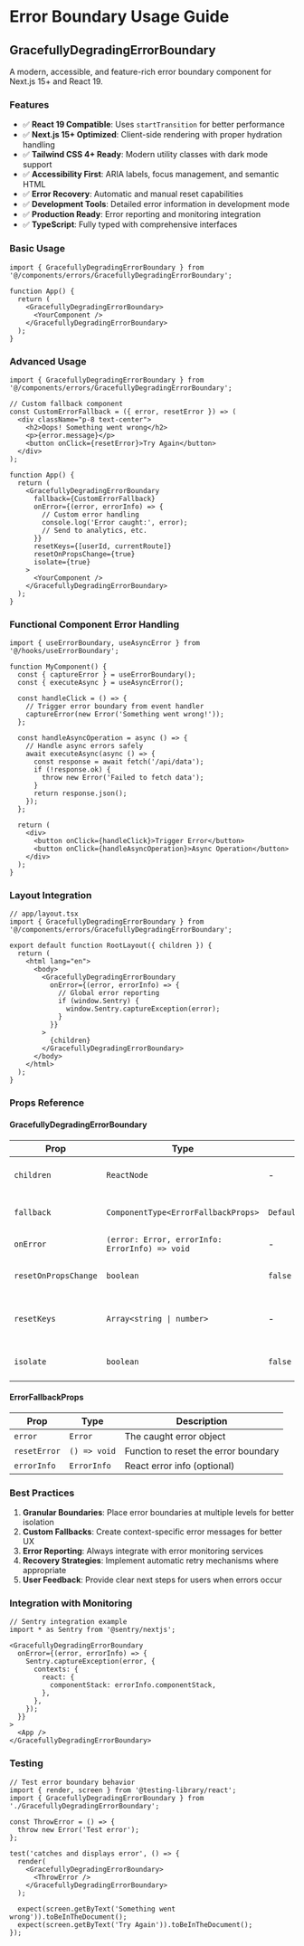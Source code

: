 # Error Boundary Usage Guide

## GracefullyDegradingErrorBoundary

A modern, accessible, and feature-rich error boundary component for Next.js 15+ and React 19.

### Features

- ✅ **React 19 Compatible**: Uses `startTransition` for better performance
- ✅ **Next.js 15+ Optimized**: Client-side rendering with proper hydration handling
- ✅ **Tailwind CSS 4+ Ready**: Modern utility classes with dark mode support
- ✅ **Accessibility First**: ARIA labels, focus management, and semantic HTML
- ✅ **Error Recovery**: Automatic and manual reset capabilities
- ✅ **Development Tools**: Detailed error information in development mode
- ✅ **Production Ready**: Error reporting and monitoring integration
- ✅ **TypeScript**: Fully typed with comprehensive interfaces

### Basic Usage

```tsx
import { GracefullyDegradingErrorBoundary } from '@/components/errors/GracefullyDegradingErrorBoundary';

function App() {
  return (
    <GracefullyDegradingErrorBoundary>
      <YourComponent />
    </GracefullyDegradingErrorBoundary>
  );
}
```

### Advanced Usage

```tsx
import { GracefullyDegradingErrorBoundary } from '@/components/errors/GracefullyDegradingErrorBoundary';

// Custom fallback component
const CustomErrorFallback = ({ error, resetError }) => (
  <div className="p-8 text-center">
    <h2>Oops! Something went wrong</h2>
    <p>{error.message}</p>
    <button onClick={resetError}>Try Again</button>
  </div>
);

function App() {
  return (
    <GracefullyDegradingErrorBoundary
      fallback={CustomErrorFallback}
      onError={(error, errorInfo) => {
        // Custom error handling
        console.log('Error caught:', error);
        // Send to analytics, etc.
      }}
      resetKeys={[userId, currentRoute]}
      resetOnPropsChange={true}
      isolate={true}
    >
      <YourComponent />
    </GracefullyDegradingErrorBoundary>
  );
}
```

### Functional Component Error Handling

```tsx
import { useErrorBoundary, useAsyncError } from '@/hooks/useErrorBoundary';

function MyComponent() {
  const { captureError } = useErrorBoundary();
  const { executeAsync } = useAsyncError();

  const handleClick = () => {
    // Trigger error boundary from event handler
    captureError(new Error('Something went wrong!'));
  };

  const handleAsyncOperation = async () => {
    // Handle async errors safely
    await executeAsync(async () => {
      const response = await fetch('/api/data');
      if (!response.ok) {
        throw new Error('Failed to fetch data');
      }
      return response.json();
    });
  };

  return (
    <div>
      <button onClick={handleClick}>Trigger Error</button>
      <button onClick={handleAsyncOperation}>Async Operation</button>
    </div>
  );
}
```

### Layout Integration

```tsx
// app/layout.tsx
import { GracefullyDegradingErrorBoundary } from '@/components/errors/GracefullyDegradingErrorBoundary';

export default function RootLayout({ children }) {
  return (
    <html lang="en">
      <body>
        <GracefullyDegradingErrorBoundary
          onError={(error, errorInfo) => {
            // Global error reporting
            if (window.Sentry) {
              window.Sentry.captureException(error);
            }
          }}
        >
          {children}
        </GracefullyDegradingErrorBoundary>
      </body>
    </html>
  );
}
```

### Props Reference

#### GracefullyDegradingErrorBoundary

| Prop | Type | Default | Description |
|------|------|---------|-------------|
| `children` | `ReactNode` | - | Child components to wrap |
| `fallback` | `ComponentType<ErrorFallbackProps>` | `DefaultErrorFallback` | Custom error UI component |
| `onError` | `(error: Error, errorInfo: ErrorInfo) => void` | - | Error event handler |
| `resetOnPropsChange` | `boolean` | `false` | Reset when props change |
| `resetKeys` | `Array<string \| number>` | - | Reset when these values change |
| `isolate` | `boolean` | `false` | Prevent error propagation |

#### ErrorFallbackProps

| Prop | Type | Description |
|------|------|-------------|
| `error` | `Error` | The caught error object |
| `resetError` | `() => void` | Function to reset the error boundary |
| `errorInfo` | `ErrorInfo` | React error info (optional) |

### Best Practices

1. **Granular Boundaries**: Place error boundaries at multiple levels for better isolation
2. **Custom Fallbacks**: Create context-specific error messages for better UX
3. **Error Reporting**: Always integrate with error monitoring services
4. **Recovery Strategies**: Implement automatic retry mechanisms where appropriate
5. **User Feedback**: Provide clear next steps for users when errors occur

### Integration with Monitoring

```tsx
// Sentry integration example
import * as Sentry from '@sentry/nextjs';

<GracefullyDegradingErrorBoundary
  onError={(error, errorInfo) => {
    Sentry.captureException(error, {
      contexts: {
        react: {
          componentStack: errorInfo.componentStack,
        },
      },
    });
  }}
>
  <App />
</GracefullyDegradingErrorBoundary>
```

### Testing

```tsx
// Test error boundary behavior
import { render, screen } from '@testing-library/react';
import { GracefullyDegradingErrorBoundary } from './GracefullyDegradingErrorBoundary';

const ThrowError = () => {
  throw new Error('Test error');
};

test('catches and displays error', () => {
  render(
    <GracefullyDegradingErrorBoundary>
      <ThrowError />
    </GracefullyDegradingErrorBoundary>
  );

  expect(screen.getByText('Something went wrong')).toBeInTheDocument();
  expect(screen.getByText('Try Again')).toBeInTheDocument();
});
```
